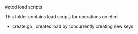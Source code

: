 #etcd load scripts

This folder contains load scripts for operations on etcd

- create.go : creates load by concurrently creating new keys
